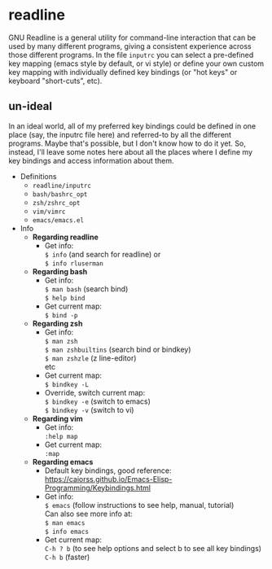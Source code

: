 
# readline

GNU Readline is a general utility for command-line interaction that can be used
by many different programs, giving a consistent experience across those
different programs.  In the file `inputrc` you can select a pre-defined key
mapping (emacs style by default, or vi style) or define your own custom key
mapping with individually defined key bindings (or "hot keys" or keyboard
"short-cuts", etc).


## un-ideal

In an ideal world, all of my preferred key bindings could be defined in one
place (say, the inputrc file here) and referred-to by all the different
programs.  Maybe that's possible, but I don't know how to do it yet.  So,
instead, I'll leave some notes here about all the places where I define my key
bindings and access information about them.

* Definitions
  * `readline/inputrc`
  * `bash/bashrc_opt`
  * `zsh/zshrc_opt`
  * `vim/vimrc`
  * `emacs/emacs.el`
* Info
  * __Regarding readline__
    * Get info:  
      `$ info` (and search for readline) or  
      `$ info rluserman`
  * __Regarding bash__
    * Get info:  
      `$ man bash`  (search bind)  
      `$ help bind`
    * Get current map:  
      `$ bind -p`
  * __Regarding zsh__
    * Get info:  
      `$ man zsh`  
      `$ man zshbuiltins`  (search bind or bindkey)  
      `$ man zshzle`  (z line-editor)  
      etc
    * Get current map:  
      `$ bindkey -L`
    * Override, switch current map:  
      `$ bindkey -e`  (switch to emacs)  
      `$ bindkey -v`  (switch to vi)
  * __Regarding vim__
    * Get info:  
      `:help map`  
    * Get current map:  
      `:map`
  * __Regarding emacs__
    * Default key bindings, good reference:  
       https://caiorss.github.io/Emacs-Elisp-Programming/Keybindings.html
    * Get info:  
      `$ emacs`  (follow instructions to see help, manual, tutorial)  
      Can also see more info at:  
      `$ man emacs`  
      `$ info emacs`
    * Get current map:  
      `C-h ? b`  (to see help options and select b to see all key bindings)  
      `C-h b`  (faster)